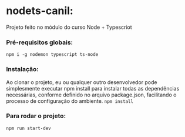 # nodets-canil:
Projeto feito no módulo do curso Node + Typescriot

### Pré-requisitos globais:
`npm i -g nodemon typescript ts-node`

### Instalação:
Ao clonar o projeto, eu ou qualquer outro desenvolvedor pode simplesmente executar npm install para instalar todas as dependências necessárias, conforme definido no arquivo package.json, facilitando o processo de configuração do ambiente. 
`npm install`

### Para rodar o projeto:
`npm run start-dev`
